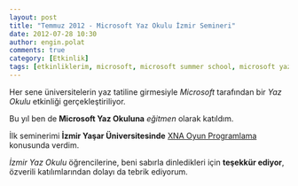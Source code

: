 ```yaml
---
layout: post
title: "Temmuz 2012 - Microsoft Yaz Okulu İzmir Semineri"
date: 2012-07-28 10:30
author: engin.polat
comments: true
category: [Etkinlik]
tags: [etkinliklerim, microsoft, microsoft summer school, microsoft yaz okulu, seminer]
---
```

Her sene üniversitelerin yaz tatiline girmesiyle *Microsoft* tarafından bir *Yaz Okulu* etkinliği gerçekleştiriliyor.

Bu yıl ben de **Microsoft Yaz Okuluna** *eğitmen* olarak katıldım.

İlk seminerimi **İzmir Yaşar Üniversitesinde** <a href="/kategori/xna/" title="XNA ile Oyun Programlama" target="_blank">XNA Oyun Programlama</a> konusunda verdim.

*İzmir Yaz Okulu* öğrencilerine, beni sabırla dinledikleri için **teşekkür ediyor**, özverili katılımlarından dolayı da tebrik ediyorum.

